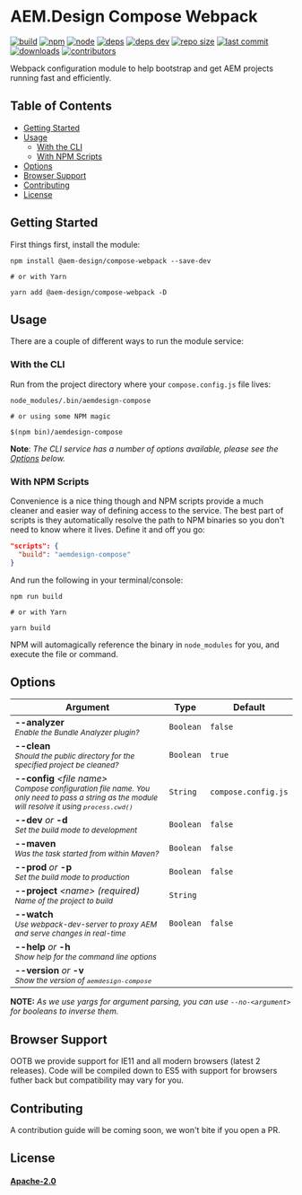 # AEM.Design Compose Webpack

[build]: https://github.com/aem-design/npm-compose-webpack/workflows/Build/badge.svg
[build-url]: https://github.com/aem-design/npm-compose-webpack/actions?workflow=Build
[npm]: https://img.shields.io/npm/v/@aem-design/compose-webpack.svg
[npm-url]: https://npmjs.com/package/@aem-design/compose-webpack
[node]: https://img.shields.io/node/v/@aem-design/compose-webpack.svg
[node-url]: https://nodejs.org
[deps]: https://david-dm.org/aem-design/npm-compose-webpack.svg
[deps-url]: https://david-dm.org/aem-design/npm-compose-webpack
[deps-dev]: https://david-dm.org/aem-design/npm-compose-webpack/dev-status.svg
[deps-dev-url]: https://david-dm.org/aem-design/npm-compose-webpack?type=dev
[repo-size]: https://img.shields.io/github/repo-size/aem-design/npm-compose-webpack
[repo-size-url]: https://github.com/aem-design/npm-compose-webpack
[last-commit]: https://img.shields.io/github/last-commit/aem-design/npm-compose-webpack
[last-commit-url]: https://github.com/aem-design/npm-compose-webpack
[downloads]: https://img.shields.io/npm/dm/@aem-design/compose-webpack.svg
[contributors]: https://img.shields.io/github/contributors/aem-design/npm-compose-webpack.svg
[contributors-url]: https://github.com/aem-design/npm-compose-webpack/graphs/contributors

[![build][build]][build-url]
[![npm][npm]][npm-url]
[![node][node]][node-url]
[![deps][deps]][deps-url]
[![deps dev][deps-dev]][deps-dev-url]
[![repo size][repo-size]][repo-size-url]
[![last commit][last-commit]][last-commit-url]
[![downloads][downloads]][npm-url]
[![contributors][contributors]][contributors-url]

Webpack configuration module to help bootstrap and get AEM projects running fast and efficiently.

## Table of Contents
- [Getting Started](#getting-started)
- [Usage](#usage)
  - [With the CLI](#with-the-cli)
  - [With NPM Scripts](#with-npm-scripts)
- [Options](#support)
- [Browser Support](#browser-support)
- [Contributing](#contributing)
- [License](#license)

## Getting Started
First things first, install the module:

```console
npm install @aem-design/compose-webpack --save-dev

# or with Yarn

yarn add @aem-design/compose-webpack -D
```

## Usage
There are a couple of different ways to run the module service:

### With the CLI
Run from the project directory where your `compose.config.js` file lives:

```console
node_modules/.bin/aemdesign-compose

# or using some NPM magic

$(npm bin)/aemdesign-compose
```

**Note**: _The CLI service has a number of options available, please see the [Options](#options) below._

### With NPM Scripts
Convenience is a nice thing though and NPM scripts provide a much cleaner and easier way of defining access to the service. The best part of scripts is they automatically resolve the path to NPM binaries so you don't need to know where it lives. Define it and off you go:

```json
"scripts": {
  "build": "aemdesign-compose"
}
```

And run the following in your terminal/console:

```console
npm run build

# or with Yarn

yarn build
```

NPM will automagically reference the binary in `node_modules` for you, and execute the file or command.

## Options
| Argument | Type | Default |
| ---      | ---  | --- |
| **--analyzer**<br><small>_Enable the Bundle Analyzer plugin?_</small> | `Boolean` | `false` |
| **--clean**<br><small>_Should the public directory for the specified project be cleaned?_</small> | `Boolean` | `true` |
| **--config** _&lt;file name&gt;_<br><small>_Compose configuration file name. You only need to pass a string as the module will resolve it using `process.cwd()`_</small> | `String` | `compose.config.js` |
| **--dev** _or_ **-d**<br><small>_Set the build mode to development_</small> | `Boolean` | `false` |
| **--maven**<br><small>_Was the task started from within Maven?_</small> | `Boolean` | `false` |
| **--prod** _or_ **-p**<br><small>_Set the build mode to production_</small> | `Boolean` | `false` |
| **--project** _&lt;name&gt;_ _(required)_<br><small>_Name of the project to build_</small> | `String` |
| **--watch**<br><small>_Use webpack-dev-server to proxy AEM and serve changes in real-time_</small> | `Boolean` | `false` |
| **--help** _or_ **-h**<br><small>_Show help for the command line options_</small> |
| **--version** _or_ **-v**<br><small>_Show the version of `aemdesign-compose`_</small> |

**NOTE:** _As we use yargs for argument parsing, you can use `--no-<argument>` for booleans to inverse them._

## Browser Support
OOTB we provide support for IE11 and all modern browsers (latest 2 releases). Code will be compiled down to ES5 with support for browsers futher back but compatibility may vary for you.

## Contributing
A contribution guide will be coming soon, we won't bite if you open a PR.

## License

#### [Apache-2.0](./LICENSE)
